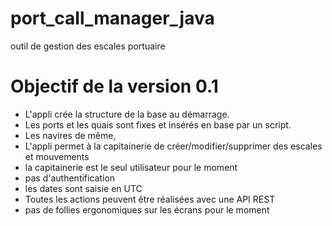 # port_call_manager_java
outil de gestion des escales portuaire

# Objectif de la version 0.1
- L'appli crée la structure de la base au démarrage.
- Les ports et les quais sont fixes et insérés en base par un script.
- Les navires de même,
- L'appli permet à la capitainerie de créer/modifier/supprimer des escales et mouvements
- la capitainerie est le seul utilisateur pour le moment
- pas d'authentification
- les dates sont saisie en UTC
- Toutes les actions peuvent être réalisées avec une API REST
- pas de follies ergonomiques sur les écrans pour le moment
